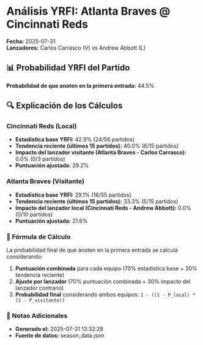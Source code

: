 # Análisis YRFI: Atlanta Braves @ Cincinnati Reds

**Fecha:** 2025-07-31  
**Lanzadores:** Carlos Carrasco (V) vs Andrew Abbott (L)

## 📊 Probabilidad YRFI del Partido

**Probabilidad de que anoten en la primera entrada:** 44.5%

## 🔍 Explicación de los Cálculos

### Cincinnati Reds (Local)
- **Estadística base YRFI:** 42.9% (24/56 partidos)
- **Tendencia reciente (últimos 15 partidos):** 40.0% (6/15 partidos)
- **Impacto del lanzador visitante (Atlanta Braves - Carlos Carrasco):** 0.0% (0/3 partidos)
- **Puntuación ajustada:** 29.2%

### Atlanta Braves (Visitante)
- **Estadística base YRFI:** 29.1% (16/55 partidos)
- **Tendencia reciente (últimos 15 partidos):** 33.3% (5/15 partidos)
- **Impacto del lanzador local (Cincinnati Reds - Andrew Abbott):** 0.0% (0/10 partidos)
- **Puntuación ajustada:** 21.6%

### 📝 Fórmula de Cálculo

La probabilidad final de que anoten en la primera entrada se calcula considerando:
1. **Puntuación combinada** para cada equipo (70% estadística base + 30% tendencia reciente)
2. **Ajuste por lanzador** (70% puntuación combinada + 30% impacto del lanzador contrario)
3. **Probabilidad final** considerando ambos equipos: `1 - ((1 - P_local) * (1 - P_visitante))`

### 📌 Notas Adicionales

- **Generado el:** 2025-07-31 13:32:28
- **Fuente de datos:** season_data.json
